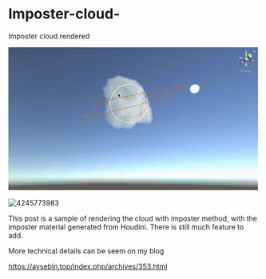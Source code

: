 # Imposter-cloud-
Imposter cloud rendered 

![418872127](README.assets/418872127.gif)

![4245773983](README.assets/4245773983.gif)

This post is a sample of rendering the cloud with imposter method, with the imposter material generated from Houdini. There is still much feature to add.

More technical details can be seem on my blog

https://aysebin.top/index.php/archives/353.html
